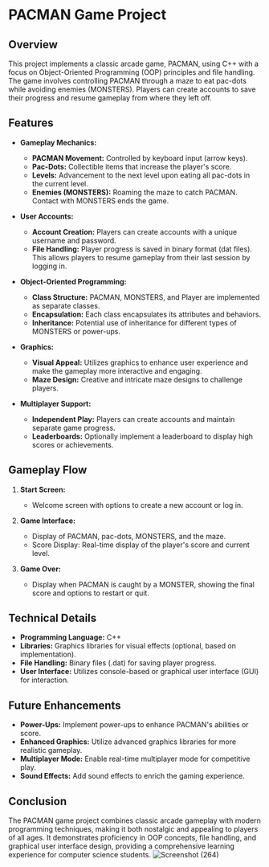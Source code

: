 # PACMAN Game Project

## Overview

This project implements a classic arcade game, PACMAN, using C++ with a focus on Object-Oriented Programming (OOP) principles and file handling. The game involves controlling PACMAN through a maze to eat pac-dots while avoiding enemies (MONSTERS). Players can create accounts to save their progress and resume gameplay from where they left off.

## Features

- **Gameplay Mechanics:**
  - **PACMAN Movement:** Controlled by keyboard input (arrow keys).
  - **Pac-Dots:** Collectible items that increase the player's score.
  - **Levels:** Advancement to the next level upon eating all pac-dots in the current level.
  - **Enemies (MONSTERS):** Roaming the maze to catch PACMAN. Contact with MONSTERS ends the game.

- **User Accounts:**
  - **Account Creation:** Players can create accounts with a unique username and password.
  - **File Handling:** Player progress is saved in binary format (dat files). This allows players to resume gameplay from their last session by logging in.

- **Object-Oriented Programming:**
  - **Class Structure:** PACMAN, MONSTERS, and Player are implemented as separate classes.
  - **Encapsulation:** Each class encapsulates its attributes and behaviors.
  - **Inheritance:** Potential use of inheritance for different types of MONSTERS or power-ups.

- **Graphics:**
  - **Visual Appeal:** Utilizes graphics to enhance user experience and make the gameplay more interactive and engaging.
  - **Maze Design:** Creative and intricate maze designs to challenge players.

- **Multiplayer Support:**
  - **Independent Play:** Players can create accounts and maintain separate game progress.
  - **Leaderboards:** Optionally implement a leaderboard to display high scores or achievements.

## Gameplay Flow

1. **Start Screen:**
   - Welcome screen with options to create a new account or log in.

2. **Game Interface:**
   - Display of PACMAN, pac-dots, MONSTERS, and the maze.
   - Score Display: Real-time display of the player's score and current level.

3. **Game Over:**
   - Display when PACMAN is caught by a MONSTER, showing the final score and options to restart or quit.

## Technical Details

- **Programming Language:** C++
- **Libraries:** Graphics libraries for visual effects (optional, based on implementation).
- **File Handling:** Binary files (.dat) for saving player progress.
- **User Interface:** Utilizes console-based or graphical user interface (GUI) for interaction.

## Future Enhancements

- **Power-Ups:** Implement power-ups to enhance PACMAN's abilities or score.
- **Enhanced Graphics:** Utilize advanced graphics libraries for more realistic gameplay.
- **Multiplayer Mode:** Enable real-time multiplayer mode for competitive play.
- **Sound Effects:** Add sound effects to enrich the gaming experience.

## Conclusion

The PACMAN game project combines classic arcade gameplay with modern programming techniques, making it both nostalgic and appealing to players of all ages. It demonstrates proficiency in OOP concepts, file handling, and graphical user interface design, providing a comprehensive learning experience for computer science students.
![Screenshot (264)](https://github.com/idrees200/Pacman-Game/assets/113856749/e60429d6-51da-4c76-8516-9371d2b05783)
